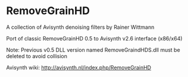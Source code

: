 # RemoveGrainHD

A collection of  Avisynth denoising filters by Rainer Wittmann

Port of classic RemoveGrainHD 0.5 to Avisynth v2.6 interface (x86/x64)

Note: Previous v0.5 DLL version named RemoveGraindHDS.dll must be deleted to avoid collision


Avisynth wiki: http://avisynth.nl/index.php/RemoveGrainHD

